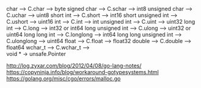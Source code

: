 char -->  C.char -->  byte
signed char -->  C.schar -->  int8
unsigned char -->  C.uchar -->  uint8
short int -->  C.short -->  int16
short unsigned int -->  C.ushort -->  uint16
int -->  C.int -->  int
unsigned int -->  C.uint -->  uint32
long int -->  C.long -->  int32 or int64
long unsigned int -->  C.ulong -->  uint32 or uint64
long long int -->  C.longlong -->  int64
long long unsigned int -->  C.ulonglong -->  uint64
float -->  C.float -->  float32
double -->  C.double -->  float64
wchar_t -->  C.wchar_t  -->  
void * -> unsafe.Pointer

http://log.zyxar.com/blog/2012/04/08/go-lang-notes/
https://copyninja.info/blog/workaround-gotypesystems.html
https://golang.org/misc/cgo/errors/malloc.go